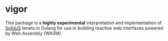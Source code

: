 # vigor

This package is a **highly experimental** interpretation and implementation of [SolidJS](https://www.solidjs.com/) tenets in Golang for use in building reactive web interfaces powered by Web Assembly (WASM).
